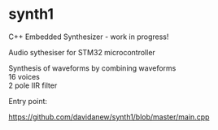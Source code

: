# synth1
C++ Embedded Synthesizer - work in progress!

Audio sythesiser for STM32 microcontroller

Synthesis of waveforms by combining waveforms\
16 voices\
2 pole IIR filter

Entry point:

https://github.com/davidanew/synth1/blob/master/main.cpp
